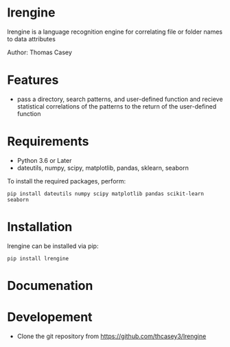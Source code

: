# lrengine
 lrengine is a language recognition engine for correlating file or folder names to data attributes

Author:
Thomas Casey

# Features

  - pass a directory, search patterns, and user-defined function and recieve statistical correlations of the patterns to the return of the user-defined function

# Requirements

  - Python 3.6 or Later
  - dateutils, numpy, scipy, matplotlib, pandas, sklearn, seaborn

To install the required packages, perform:
```console
pip install dateutils numpy scipy matplotlib pandas scikit-learn seaborn
```

# Installation

lrengine can be installed via pip:

```console
pip install lrengine
```

# Documenation


# Developement 

  - Clone the git repository from https://github.com/thcasey3/lrengine
